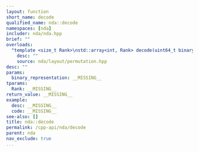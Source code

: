```yaml
---
layout: function
short_name: decode
qualified_name: nda::decode
namespaces: [nda]
includer: nda/nda.hpp
brief: ""
overloads:
  "template <size_t Rank>\nstd::array<int, Rank> decode(uint64_t binary_representation)":
    desc: ""
    source: nda/layout/permutation.hpp
desc: ""
params:
  binary_representation: __MISSING__
tparams:
  Rank: __MISSING__
return_value: __MISSING__
example:
  desc: __MISSING__
  code: __MISSING__
see-also: []
title: nda::decode
permalink: /cpp-api/nda/decode
parent: nda
nav_exclude: true
...
```


